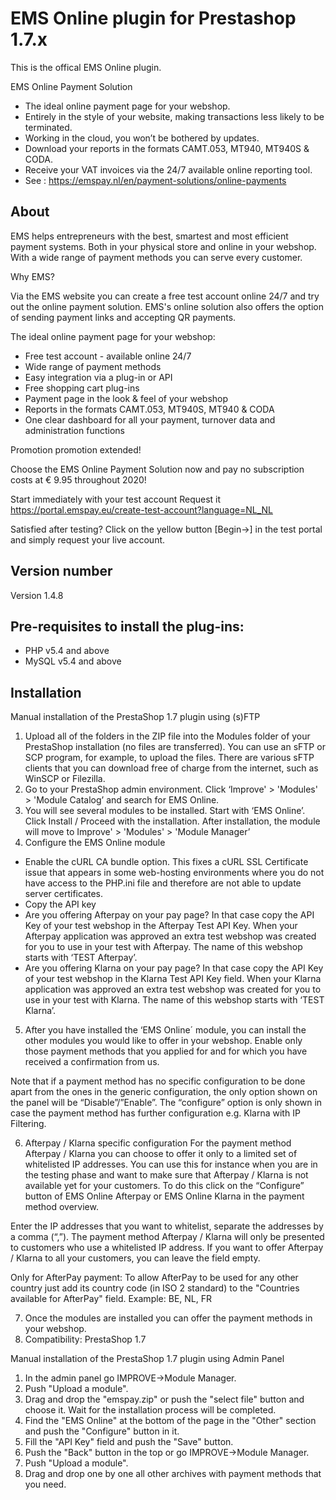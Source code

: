 # EMS Online plugin for Prestashop 1.7.x
This is the offical EMS Online plugin.
 
EMS Online Payment Solution
 
* The ideal online payment page for your webshop.
* Entirely in the style of your website, making transactions less likely to be terminated.
* Working in the cloud, you won’t be bothered by updates.
* Download your reports in the formats CAMT.053, MT940, MT940S & CODA.
* Receive your VAT invoices via the 24/7 available online reporting tool.
* See : https://emspay.nl/en/payment-solutions/online-payments

## About

EMS helps entrepreneurs with the best, smartest and most efficient payment systems. Both 
in your physical store and online in your webshop. With a wide range of payment methods 
you can serve every customer.

Why EMS?

Via the EMS website you can create a free test account online 24/7 and try out the online 
payment solution. EMS's online solution also offers the option of sending payment links and 
accepting QR payments.

The ideal online payment page for your webshop:
- Free test account - available online 24/7
- Wide range of payment methods
- Easy integration via a plug-in or API
- Free shopping cart plug-ins
- Payment page in the look & feel of your webshop
- Reports in the formats CAMT.053, MT940S, MT940 & CODA
- One clear dashboard for all your payment, turnover data and administration functions

Promotion promotion extended!

Choose the EMS Online Payment Solution now
and pay no subscription costs at € 9.95 throughout 2020!

Start immediately with your test account
Request it https://portal.emspay.eu/create-test-account?language=NL_NL 

Satisfied after testing?
Click on the yellow button [Begin→]
 in the test portal and
simply request your live account.

## Version number
Version 1.4.8


## Pre-requisites to install the plug-ins: 
- PHP v5.4 and above
- MySQL v5.4 and above

## Installation
Manual installation of the PrestaShop 1.7 plugin using (s)FTP

1. Upload all of the folders in the ZIP file into the Modules folder of your PrestaShop installation (no files are transferred).
You can use an sFTP or SCP program, for example, to upload the files. There are various sFTP clients that you can download free of charge from the internet, such as WinSCP or Filezilla.
2. Go to your PrestaShop admin environment. Click ‘Improve' > 'Modules' > 'Module Catalog’ and search for EMS Online.
3. You will see several modules to be installed. Start with ‘EMS Online’. Click Install / Proceed with the installation.
After installation, the module will move to Improve' > 'Modules' > 'Module Manager’
4. Configure the EMS Online module
- Enable the cURL CA bundle option.
This fixes a cURL SSL Certificate issue that appears in some web-hosting environments where you do not have access to the PHP.ini file and therefore are not able to update server certificates.
- Copy the API key
- Are you offering Afterpay on your pay page? In that case copy the API Key of your test webshop in the Afterpay Test API Key.
When your Afterpay application was approved an extra test webshop was created for you to use in your test with Afterpay. The name of this webshop starts with ‘TEST Afterpay’.
- Are you offering Klarna on your pay page? In that case copy the API Key of your test webshop in the Klarna Test API Key field.
When your Klarna application was approved an extra test webshop was created for you to use in your test with Klarna. The name of this webshop starts with ‘TEST Klarna’.

5. After you have installed the ‘EMS Online´ module, you can install the other modules you would like to offer in your webshop.
Enable only those payment methods that you applied for and for which you have received a confirmation from us.

Note that if a payment method has no specific configuration to be done apart from the ones in the generic configuration, the only option shown on the panel will be “Disable”/”Enable”.
The “configure” option is only shown in case the payment method has further configuration e.g. Klarna with IP Filtering.

6. Afterpay / Klarna specific configuration
For the payment method Afterpay / Klarna you can choose to offer it only to a limited set of whitelisted IP addresses. You can use this for instance when you are in the testing phase and want to make sure that Afterpay / Klarna is not available yet for your customers.
To do this click on the “Configure” button of EMS Online Afterpay or EMS Online Klarna in the payment method overview.

Enter the IP addresses that you want to whitelist, separate the addresses by a comma (“,”). The payment method Afterpay / Klarna will only be presented to customers who use a whitelisted IP address.
If you want to offer Afterpay / Klarna to all your customers, you can leave the field empty.

Only for AfterPay payment: To allow AfterPay to be used for any other country just add its country code (in ISO 2 standard) to the "Countries available for AfterPay" field. Example: BE, NL, FR

7. Once the modules are installed you can offer the payment methods in your webshop.
8. Compatibility: PrestaShop 1.7

Manual installation of the PrestaShop 1.7 plugin using Admin Panel

1.  In the admin panel go IMPROVE->Module Manager.
2.  Push "Upload a module".
3.  Drag and drop the "emspay.zip" or push the "select file" button and choose it. Wait for the installation process will be completed.
4.  Find the "EMS Online" at the bottom of the page in the "Other" section and push the "Configure" button in it.
5.  Fill the "API Key" field and push the "Save" button.
6.  Push the "Back" button in the top or go IMPROVE->Module Manager.
7.  Push "Upload a module".
8.  Drag and drop one by one all other archives with payment methods that you need.

